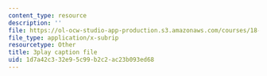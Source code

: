 ```yaml
---
content_type: resource
description: ''
file: https://ol-ocw-studio-app-production.s3.amazonaws.com/courses/18-01sc-single-variable-calculus-fall-2010/1d7a42c332e95c99b2c2ac23b093ed68_1cejTnuMo1Y.vtt
file_type: application/x-subrip
resourcetype: Other
title: 3play caption file
uid: 1d7a42c3-32e9-5c99-b2c2-ac23b093ed68
---
```


